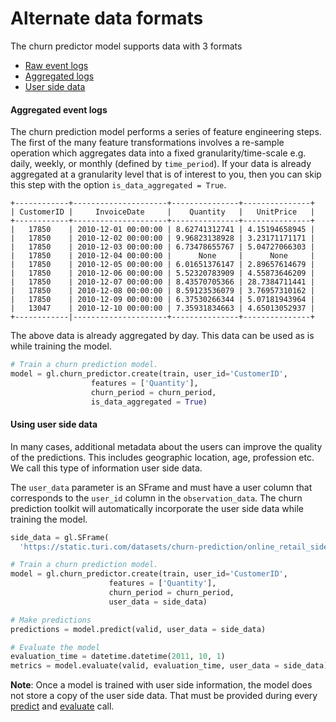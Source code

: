<script src="../turi/js/recview.js"></script>
# Alternate data formats

The churn predictor model supports data with 3 formats
- [Raw event logs](quick-start.md)
- [Aggregated logs](#aggregated-event-logs)
- [User side data](#user-side-data)

#### <a name="aggregated-event-logs"></a> Aggregated event logs

The churn prediction model performs a series of feature engineering steps.  The
first of the many feature transformations involves a re-sample operation which
aggregates data into a fixed granularity/time-scale e.g. daily, weekly, or
monthly (defined by `time_period`). If your data is already aggregated at a
granularity level that is of interest to you, then you can skip this step with
the option `is_data_aggregated = True`.

```no-highlight
+------------+---------------------+---------------+---------------+
| CustomerID |     InvoiceDate     |    Quantity   |   UnitPrice   |
+------------+---------------------+---------------+---------------+
|   17850    | 2010-12-01 00:00:00 | 8.62741312741 | 4.15194658945 |
|   17850    | 2010-12-02 00:00:00 | 9.96823138928 | 3.23171171171 |
|   17850    | 2010-12-03 00:00:00 | 6.73478655767 | 5.04727066303 |
|   17850    | 2010-12-04 00:00:00 |      None     |      None     |
|   17850    | 2010-12-05 00:00:00 | 6.01651376147 | 2.89657614679 |
|   17850    | 2010-12-06 00:00:00 | 5.52320783909 | 4.55873646209 |
|   17850    | 2010-12-07 00:00:00 | 8.43570705366 | 28.7384711441 |
|   17850    | 2010-12-08 00:00:00 | 8.59123536079 | 3.76957310162 |
|   17850    | 2010-12-09 00:00:00 | 6.37530266344 | 5.07181943964 |
|   13047    | 2010-12-10 00:00:00 | 7.35931834663 | 4.65013052937 |
+------------|---------------------+---------------+---------------+
```

The above data is already aggregated by day. This data can be used as is while
training the model.

```python
# Train a churn prediction model.
model = gl.churn_predictor.create(train, user_id='CustomerID',
                  features = ['Quantity'],
                  churn_period = churn_period,
                  is_data_aggregated = True)
```

#### <a name="user-side-data"></a> Using user side data

In many cases, additional metadata about the users can improve the quality of
the predictions. This includes geographic location, age, profession etc. We
call this type of information user side data.

The `user_data` parameter is an SFrame and must have a user column that
corresponds to the `user_id` column in the `observation_data`.  The churn
prediction toolkit will automatically incorporate the user side data while
training the model.

```python
side_data = gl.SFrame(
  'https://static.turi.com/datasets/churn-prediction/online_retail_side_data.csv')

# Train a churn prediction model.
model = gl.churn_predictor.create(train, user_id='CustomerID',
                      features = ['Quantity'],
                      churn_period = churn_period,
                      user_data = side_data)

# Make predictions
predictions = model.predict(valid, user_data = side_data)

# Evaluate the model
evaluation_time = datetime.datetime(2011, 10, 1)
metrics = model.evaluate(valid, evaluation_time, user_data = side_data)
```

**Note**: Once a model is trained with user side information, the model does
not store a copy of the user side data. That must be provided during every
[predict](https://turi.com/products/create/docs/generated/graphlab.churn_predictor.ChurnPredictor.predict.html#graphlab.churn_predictor.ChurnPredictor.predict)
and
[evaluate](https://turi.com/products/create/docs/generated/graphlab.churn_predictor.ChurnPredictor.explain.html#graphlab.churn_predictor.ChurnPredictor.explain)
call.
